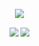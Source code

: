 <p align="center" width="100%">
<img src="https://github-profile-trophy.vercel.app/?username=criske&theme=darkhub&margin-w=8*no-bg=true"/> 
<br/><br/>
  <img src="https://github-readme-stats.vercel.app/api?username=criske&show_icons=true&locale=en"/>
  <img src="https://github-readme-stats.vercel.app/api/top-langs/?username=criske&layout=compact"/>
</p>
